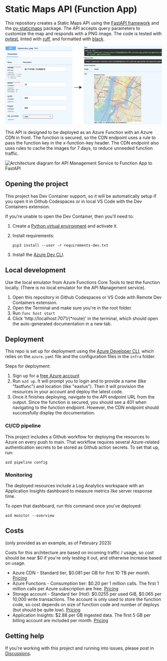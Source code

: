 # Static Maps API (Function App)

This repository creates a Static Maps API using
the [FastAPI framework](https://fastapi.tiangolo.com/) and
the [py-staticmaps](https://pypi.org/project/py-staticmaps/) package.
The API accepts query parameters to customize the map and responds with a PNG image.
The code is tested with [pytest](https://pypi.org/project/pytest/),
linted with [ruff](https://pypi.org/project/ruff/),
and formatted with [black](https://pypi.org/project/black/).

![Screenshot of FastAPI documentation on left and image map output on right](readme_screenshot.png)

This API is designed to be deployed as an Azure Function with an Azure CDN in front.
The function is secured, so the CDN endpoint uses a rule to pass the function key in the x-function-key header.
The CDN endpoint also uses rules to cache the images for 7 days, to reduce unneeded function traffic.

![Architecture diagram for API Management Service to Function App to FastAPI](readme_diagram_apim.png)

## Opening the project

This project has Dev Container support, so it will be automatically setup if you open it in Github Codespaces or in local VS Code with the Dev Containers extension.

If you're unable to open the Dev Container, then you'll need to:

1. Create a [Python virtual environment](https://docs.python.org/3/tutorial/venv.html#creating-virtual-environments) and activate it.

2. Install requirements:

    ```shell
    pip3 install --user -r requirements-dev.txt
    ```

3. Install the [Azure Dev CLI](https://learn.microsoft.com/azure/developer/azure-developer-cli/install-azd).

## Local development

Use the local emulator from Azure Functions Core Tools to test the function locally.
(There is no local emulator for the API Management service).

1. Open this repository in Github Codespaces or VS Code with Remote Dev Containers extension.
2. Open the Terminal and make sure you're in the root folder.
3. Run `func host start`
4. Click 'http://localhost:7071/{*route}' in the terminal, which should open the auto-generated documentation in a new tab.

## Deployment

This repo is set up for deployment using the
[Azure Developer CLI](https://learn.microsoft.com/azure/developer/azure-developer-cli/overview),
which relies on the `azure.yaml` file and the configuration files in the `infra` folder.

Steps for deployment:

1. Sign up for a [free Azure account](https://azure.microsoft.com/free/)
2. Run `azd up`. It will prompt you to login and to provide a name (like "fastfunc") and location (like "eastus"). Then it will provision the resources in your account and deploy the latest code.
3. Once it finishes deploying, navigate to the API endpoint URL from the output. Since the function is secured, you should see a 401 when navigating to the function endpoint. However, the CDN endpoint should successfully display the documentation.

### CI/CD pipeline

This project includes a Github workflow for deploying the resources to Azure
on every push to main. That workflow requires several Azure-related authentication secrets to be stored as Github action secrets. To set that up, run:

```shell
azd pipeline config
```

### Monitoring

The deployed resources include a Log Analytics workspace with an Application Insights dashboard to measure metrics like server response time.

To open that dashboard, run this command once you've deployed:

```shell
azd monitor --overview
```

## Costs

(only provided as an example, as of February 2023)

Costs for this architecture are based on incoming traffic / usage, so cost should be near $0 if you're only testing it out, and otherwise increase based on usage.

- Azure CDN - Standard tier, $0.081 per GB for first 10 TB per month. [Pricing](https://azure.microsoft.com/pricing/details/cdn/)
- Azure Functions - Consumption tier: $0.20 per 1 million calls. The first 1 million calls per Azure subscription are free. [Pricing](https://azure.microsoft.com/pricing/details/functions/)
- Storage account - Standard tier (Hot): $0.0255 per used GiB, 	$0.065 per 10,000 write transactions. The account is only used to store the function code, so cost depends on size of function code and number of deploys (but should be quite low). [Pricing](https://azure.microsoft.com/pricing/details/storage/files/)
- Application Insights: $2.88 per GB ingested data. The first 5 GB per billing account are included per month. [Pricing](https://azure.microsoft.com/pricing/details/monitor/)

## Getting help

If you're working with this project and running into issues, please post in [Discussions](/discussions).
